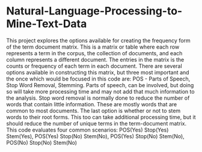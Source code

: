 # Natural-Language-Processing-to-Mine-Text-Data
This project explores the options available for creating the frequency form of the term document matrix. This is a matrix or table where each row represents a term in the corpus, the collection of documents, and each column represents a different document. The entries in the matrix is the counts or frequency of each term in each document. There are several options available in constructing this matrix, but three most important and the once which would be focused in this code are:  POS - Parts of Speech, Stop Word Removal, Stemming.
Parts of speech, can be involved, but doing so will take more processing time and may not add that much information to the analysis. Stop word removal is normally done to reduce the number of words that contain little information. These are mostly words that are common to most documents. The last option is whether or not to stem words to their root forms. This too can take additional processing time, but it should reduce the number of unique terms in the term-document matrix. This code evaluates four common scenarios: 
POS(Yes) Stop(Yes) Stem(Yes), POS(Yes) Stop(No) Stem(No), POS(Yes) Stop(No) Stem(No), POS(No) Stop(No) Stem(No)
